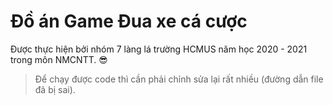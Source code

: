 # Đồ án Game Đua xe cá cược

Được thực hiện bởi nhóm 7 làng lá trường HCMUS năm học 2020 - 2021 trong môn NMCNTT. :sunglasses:

> Để chạy được code thì cần phải chỉnh sửa lại rất nhiều (đường dẫn file đã bị sai).